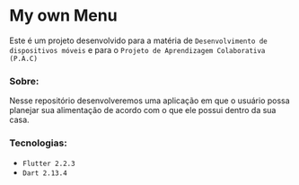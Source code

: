 # My own Menu

Este é um projeto desenvolvido para a matéria de `Desenvolvimento de dispositivos móveis` e para o `Projeto de Aprendizagem Colaborativa (P.A.C)`

### Sobre:

Nesse repositório desenvolveremos uma aplicação em que o usuário possa planejar sua alimentação de acordo com o que ele possui dentro da sua casa.

### Tecnologias:

- `Flutter 2.2.3`
- `Dart 2.13.4`
